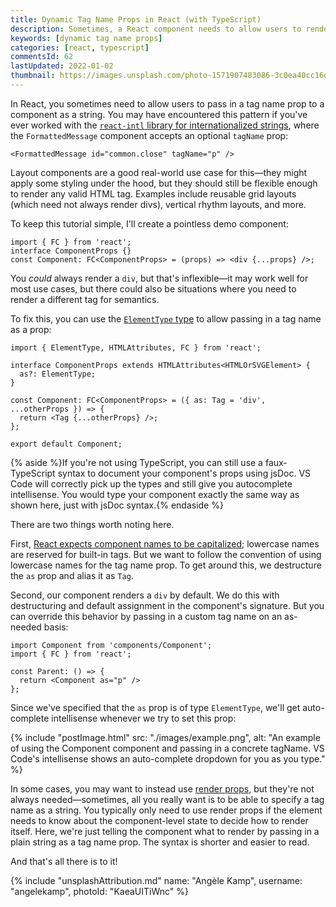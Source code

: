 ```yaml
---
title: Dynamic Tag Name Props in React (with TypeScript)
description: Sometimes, a React component needs to allow users to render a custom tag. Here's how you can pass dynamic tag names as props.
keywords: [dynamic tag name props]
categories: [react, typescript]
commentsId: 62
lastUpdated: 2022-01-02
thumbnail: https://images.unsplash.com/photo-1571907483086-3c0ea40cc16d?ixid=MnwxMjA3fDB8MHxwaG90by1wYWdlfHx8fGVufDB8fHx8&ixlib=rb-1.2.1&auto=format&fit=crop&w=1600&h=900&q=80
---
```


In React, you sometimes need to allow users to pass in a tag name prop to a component as a string. You may have encountered this pattern if you've ever worked with the [`react-intl` library for internationalized strings](https://formatjs.io/docs/react-intl/components/#formattedmessage), where the `FormattedMessage` component accepts an optional `tagName` prop:

```tsx
<FormattedMessage id="common.close" tagName="p" />
```

Layout components are a good real-world use case for this—they might apply some styling under the hood, but they should still be flexible enough to render any valid HTML tag. Examples include reusable grid layouts (which need not always render divs), vertical rhythm layouts, and more.

To keep this tutorial simple, I'll create a pointless demo component:

```tsx {data-file="components/Component/index.tsx" data-copyable=true}
import { FC } from 'react';
interface ComponentProps {}
const Component: FC<ComponentProps> = (props) => <div {...props} />;
```

You *could* always render a `div`, but that's inflexible—it may work well for most use cases, but there could also be situations where you need to render a different tag for semantics.

To fix this, you can use the [`ElementType` type](https://flow.org/en/docs/react/types/#toc-react-elementtype) to allow passing in a tag name as a prop:

```tsx {data-file="components/Component/index.tsx" data-copyable=true}
import { ElementType, HTMLAttributes, FC } from 'react';

interface ComponentProps extends HTMLAttributes<HTMLOrSVGElement> {
  as?: ElementType;
}

const Component: FC<ComponentProps> = ({ as: Tag = 'div', ...otherProps }) => {
  return <Tag {...otherProps} />;
};

export default Component;
```

{% aside %}If you're not using TypeScript, you can still use a faux-TypeScript syntax to document your component's props using jsDoc. VS Code will correctly pick up the types and still give you autocomplete intellisense. You would type your component exactly the same way as shown here, just with jsDoc syntax.{% endaside %}

There are two things worth noting here.

First, [React expects component names to be capitalized](https://reactjs.org/docs/jsx-in-depth.html#user-defined-components-must-be-capitalized); lowercase names are reserved for built-in tags. But we want to follow the convention of using lowercase names for the tag name prop. To get around this, we destructure the `as` prop and alias it as `Tag`.

Second, our component renders a `div` by default. We do this with destructuring and default assignment in the component's signature. But you can override this behavior by passing in a custom tag name on an as-needed basis:

```tsx {data-file="components/Navbar/index.tsx" data-copyable=true}
import Component from 'components/Component';
import { FC } from 'react';

const Parent: () => {
  return <Component as="p" />
};
```

Since we've specified that the `as` prop is of type `ElementType`, we'll get auto-complete intellisense whenever we try to set this prop:

{% include "postImage.html" src: "./images/example.png", alt: "An example of using the Component component and passing in a concrete tagName. VS Code's intellisense shows an auto-complete dropdown for you as you type." %}

In some cases, you may want to instead use [render props](https://reactjs.org/docs/render-props.html), but they're not always needed—sometimes, all you really want is to be able to specify a tag name as a string. You typically only need to use render props if the element needs to know about the component-level state to decide how to render itself. Here, we're just telling the component what to render by passing in a plain string as a tag name prop. The syntax is shorter and easier to read.

And that's all there is to it!

{% include "unsplashAttribution.md" name: "Angèle Kamp", username: "angelekamp", photoId: "KaeaUITiWnc" %}
